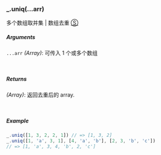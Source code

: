 ### _.uniq(...arr)

多个数组取并集 | 数组去重 [&#x24C8;](https://github.com/MuYunyun/diana/blob/master/src/common/array/uniq.ts "View in source")

##### Arguments
`...arr` *(Array)*: 可传入 1 个或多个数组

&nbsp;&nbsp;

##### Returns
*(Array)*: 返回去重后的 array.

&nbsp;&nbsp;

##### Example
```js
_.uniq([1, 3, 2, 2, 1]) // => [1, 3, 2]
_.uniq([1, 'a', 3, 1], [4, 'a', 'b'], [2, 3, 'b', 'c'])
// => [1, 'a', 3, 4, 'b', 2, 'c']
```
